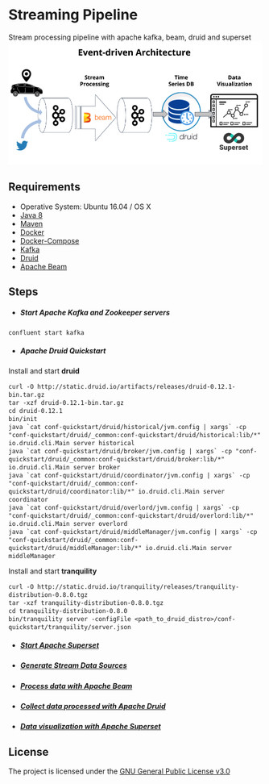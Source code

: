 Streaming Pipeline
=================

Stream processing pipeline with apache kafka, beam, druid and superset
![Architecture](/img/architecture.png)

Requirements
------------
- Operative System: Ubuntu 16.04 / OS X
- [Java 8](INSTALL.md)
- [Maven](INSTALL.md)
- [Docker](INSTALL.md)
- [Docker-Compose](INSTALL.md)
- [Kafka](INSTALL.md)
- [Druid](INSTALL.md)
- [Apache Beam](INSTALL.md)

Steps
------------
- ##### Start Apache Kafka and Zookeeper servers
```
confluent start kafka 
```
- ##### Apache Druid Quickstart
Install and start **druid** 
```
curl -O http://static.druid.io/artifacts/releases/druid-0.12.1-bin.tar.gz
tar -xzf druid-0.12.1-bin.tar.gz
cd druid-0.12.1
bin/init
java `cat conf-quickstart/druid/historical/jvm.config | xargs` -cp "conf-quickstart/druid/_common:conf-quickstart/druid/historical:lib/*" io.druid.cli.Main server historical
java `cat conf-quickstart/druid/broker/jvm.config | xargs` -cp "conf-quickstart/druid/_common:conf-quickstart/druid/broker:lib/*" io.druid.cli.Main server broker
java `cat conf-quickstart/druid/coordinator/jvm.config | xargs` -cp "conf-quickstart/druid/_common:conf-quickstart/druid/coordinator:lib/*" io.druid.cli.Main server coordinator
java `cat conf-quickstart/druid/overlord/jvm.config | xargs` -cp "conf-quickstart/druid/_common:conf-quickstart/druid/overlord:lib/*" io.druid.cli.Main server overlord
java `cat conf-quickstart/druid/middleManager/jvm.config | xargs` -cp "conf-quickstart/druid/_common:conf-quickstart/druid/middleManager:lib/*" io.druid.cli.Main server middleManager
```
Install and start **tranquility**
```
curl -O http://static.druid.io/tranquility/releases/tranquility-distribution-0.8.0.tgz
tar -xzf tranquility-distribution-0.8.0.tgz
cd tranquility-distribution-0.8.0
bin/tranquility server -configFile <path_to_druid_distro>/conf-quickstart/tranquility/server.json
```
- ##### [Start Apache Superset](superset) 
- ##### [Generate Stream Data Sources](sources)
- ##### [Process data with Apache Beam](beam) 
- ##### [Collect data processed with Apache Druid](druid)
- ##### [Data visualization with Apache Superset](superset) 
 
License
------------
The project is licensed under the [GNU General Public License v3.0](LICENSE)
